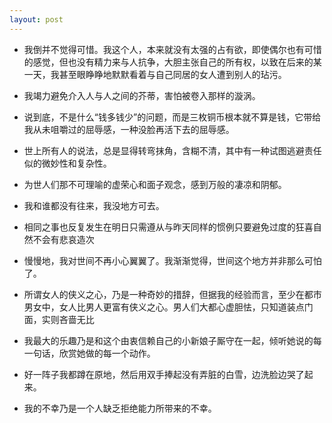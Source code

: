 ```yaml
---
layout: post
---
```


- 我倒并不觉得可惜。我这个人，本来就没有太强的占有欲，即使偶尔也有可惜的感觉，但也没有精力来与人抗争，大胆主张自己的所有权，以致在后来的某一天，我甚至眼睁睁地默默看着与自己同居的女人遭到别人的玷污。

- 我竭力避免介入人与人之间的芥蒂，害怕被卷入那样的漩涡。

- 说到底，不是什么“钱多钱少”的问题，而是三枚铜币根本就不算是钱，它带给我从未咀嚼过的屈辱感，一种没脸再活下去的屈辱感。

- 世上所有人的说法，总是显得转弯抹角，含糊不清，其中有一种试图逃避责任似的微妙性和复杂性。

- 为世人们那不可理喻的虚荣心和面子观念，感到万般的凄凉和阴郁。

- 我和谁都没有往来，我没地方可去。

- 相同之事也反复发生在明日只需遵从与昨天同样的惯例只要避免过度的狂喜自然不会有悲哀造次

- 慢慢地，我对世间不再小心翼翼了。我渐渐觉得，世间这个地方并非那么可怕了。

- 所谓女人的侠义之心，乃是一种奇妙的措辞，但据我的经验而言，至少在都市男女中，女人比男人更富有侠义之心。男人们大都心虚胆怯，只知道装点门面，实则吝啬无比

- 我最大的乐趣乃是和这个由衷信赖自己的小新娘子厮守在一起，倾听她说的每一句话，欣赏她做的每一个动作。

- 好一阵子我都蹲在原地，然后用双手捧起没有弄脏的白雪，边洗脸边哭了起来。

- 我的不幸乃是一个人缺乏拒绝能力所带来的不幸。